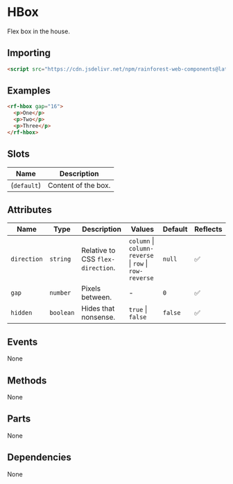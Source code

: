 # HBox

Flex box in the house.

## Importing

``` html
<script src="https://cdn.jsdelivr.net/npm/rainforest-web-components@latest/components/hbox.js" type="module"></script>
```

## Examples

``` html
<rf-hbox gap="16">
  <p>One</p>
  <p>Two</p>
  <p>Three</p>            
</rf-hbox>
```

## Slots

| Name | Description |
| --- | --- |
| (`default`) | Content of the box. |

## Attributes

| Name | Type | Description | Values | Default | Reflects |
| --- | --- | --- | --- | --- | --- |
| `direction` | `string` | Relative to CSS `flex-direction`. | `column` \| `column-reverse` \| `row` \| `row-reverse` | `null` | ✅ |
| `gap` | `number` | Pixels between. | - | `0` | ✅ |
| `hidden` | `boolean` | Hides that nonsense. | `true` \| `false` | `false` | ✅ |

## Events

None

## Methods

None

## Parts

None

## Dependencies

None
